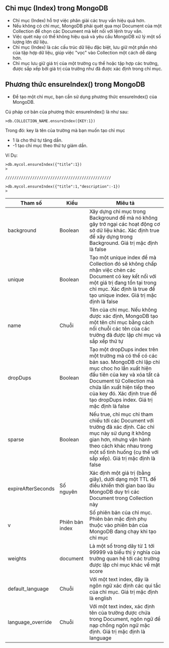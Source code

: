 
## Chỉ mục (Index) trong MongoDB
- Chỉ mục (Index) hỗ trợ việc phân giải các truy vấn hiệu quả hơn.
- Nếu không có chỉ mục, MongoDB phải quét qua mọi Document của một Collection để chọn các Document mà kết nối với lệnh truy vấn.
- Việc quét này có thể không hiệu quả và yêu cầu MongoDB xử lý một số lượng lớn dữ liệu.
- Chỉ mục (Index) là các cấu trúc dữ liệu đặc biệt, lưu giữ một phần nhỏ của tập hợp dữ liệu, giúp việc "vọc" vào Collection một cách dễ dàng hơn.
- Chỉ mục lưu giữ giá trị của một trường cụ thể hoặc tập hợp các trường, được sắp xếp bởi giá trị của trường như đã được xác định trong chỉ mục.


## Phương thức ensureIndex() trong MongoDB
- Để tạo một chỉ mục, bạn cần sử dụng phương thức ensureIndex() của MongoDB.

Cú pháp cơ bản của phương thức ensureIndex() là như sau:
```roomsql
>db.COLLECTION_NAME.ensureIndex({KEY:1})
```
Trong đó:
key là tên của trường mà bạn muốn tạo chỉ mục
- 1 là cho thứ tự tăng dần.
- -1 tạo chỉ mục theo thứ tự giảm dần.


Ví Dụ:
```roomsql
>db.mycol.ensureIndex({"title":1})
>

///////////////////////////////////////////////

>db.mycol.ensureIndex({"title":1,"description":-1})
>
```

| Tham số            | 	Kiểu            | 	Miêu tả                                                                                                                                                                                                                                                                         |
|--------------------|------------------|----------------------------------------------------------------------------------------------------------------------------------------------------------------------------------------------------------------------------------------------------------------------------------|
| background         | 	Boolean         | 	Xây dựng chỉ mục trong Background để mà nó không gây trở ngại các hoạt động cơ sở dữ liệu khác. Xác định true để xây dựng trong Background. Giá trị mặc định là false                                                                                                           |
| unique             | 	Boolean         | 	Tạo một unique index để mà Collection đó sẽ không chấp nhận việc chèn các Document có key kết nối với một giá trị đang tồn tại trong chỉ mục. Xác định là true để tạo unique index. Giá trị mặc định là false                                                                   |
| name               | 	Chuỗi           | 	Tên của chỉ mục. Nếu không được xác định, MongoDB tạo một tên chỉ mục bằng cách nối chuỗi các tên của các trường đã được lập chỉ mục và sắp xếp thứ tự                                                                                                                          |
| dropDups           | 	Boolean         | 	Tạo một dropDups index trên một trường mà có thể có các bản sao. MongoDB chỉ lập chỉ mục choc ho lần xuất hiện đầu tiên của key và xóa tất cả Document từ Collection mà chứa lần xuất hiện tiếp theo của key đó. Xác định true để tạo dropDups index. Giá trị mặc định là false |
| sparse             | 	Boolean         | 	Nếu true, chỉ mục chỉ tham chiếu tới các Document với trường đã xác định. Các chỉ mục này sử dụng ít không gian hơn, nhưng vận hành theo cách khác nhau trong một số tình huống (cụ thể với sắp xếp). Giá trị mặc định là false                                                 |
| expireAfterSeconds | 	Số nguyên       | 	Xác định một giá trị (bằng giây), dưới dạng một TTL để điều khiển thời gian bao lâu MongoDB duy trì các Document trong Collection này                                                                                                                                           |
| v                  | 	Phiên bản index | 	Số phiên bản của chỉ mục. Phiên bản mặc định phụ thuộc vào phiên bản của MongoDB đang chạy khi tạo chỉ mục                                                                                                                                                                      |
| weights            | 	document        | 	Là một số trong dãy từ 1 tới 99999 và biểu thị ý nghĩa của trường quan hệ tới các trường được lập chỉ mục khác về mặt score                                                                                                                                                     |
| default_language   | 	Chuỗi           | 	Với một text index, đây là ngôn ngữ xác định các qui tắc của chỉ mục. Giá trị mặc định là english                                                                                                                                                                               |
| language_override  | 	Chuỗi           | 	Với một text index, xác định tên của trường được chứa trong Document, ngôn ngữ để nạp chồng ngôn ngữ mặc định. Giá trị mặc định là language                                                                                                                                     |









